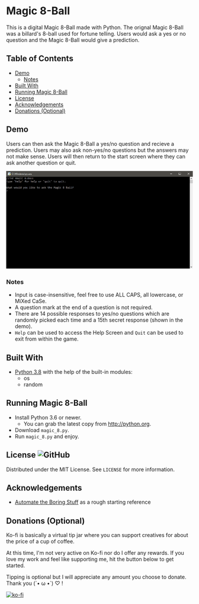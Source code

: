# Magic 8-Ball
This is a digital Magic 8-Ball made with Python. The orignal Magic 8-Ball was a billard's 8-ball used for fortune telling. Users would ask a yes or no question and the Magic 8-Ball would give a prediction.

## Table of Contents
- [Demo](#Demo)
  - [Notes](#Notes)
- [Built With](#Built-With)
- [Running Magic 8-Ball](#Running-Magic-8-Ball)
- [License](#License)
- [Acknowledgements](#Acknowledgements)
- [Donations (Optional)](#Donations-(Optional))

## Demo
Users can then ask the Magic 8-Ball a yes/no question and recieve a prediction. Users may also ask non-yes/no questions but the answers may not make sense. Users will then return to the start screen where they can ask another question or quit.

![Demo of Magic 8 Ball running](demo.gif)

### Notes
- Input is case-insensitive, feel free to use ALL CAPS, all lowercase, or MiXed CaSe.
- A question mark at the end of a question is not required.
- There are 14 possible responses to yes/no questions which are randomly picked each time and a 15th secret response (shown in the demo).
- `Help` can be used to access the Help Screen and `Quit` can be used to exit from within the game.

## Built With
- [Python 3.8](https://www.python.org/) with the help of the built-in modules:
  - os
  - random

## Running Magic 8-Ball
- Install Python 3.6 or newer.
  - You can grab the latest copy from http://python.org.
- Download `magic_8.py`.
- Run `magic_8.py` and enjoy.

## License ![GitHub](https://img.shields.io/github/license/BambooKoi/Magic-8-Ball)
Distributed under the MIT License. See `LICENSE` for more information.

## Acknowledgements
- [Automate the Boring Stuff](https://automatetheboringstuff.com/) as a rough starting reference

## Donations (Optional)
Ko-fi is basically a virtual tip jar where you can support creatives for about the price of a cup of coffee.

At this time, I'm not very active on Ko-fi nor do I offer any rewards. If you love my work and feel like supporting me, hit the button below to get started.

Tipping is optional but I will appreciate any amount you choose to donate. Thank you (´• ω •`) ♡ !

[![ko-fi](https://www.ko-fi.com/img/githubbutton_sm.svg)](https://ko-fi.com/I2I77G74)
